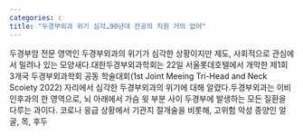 ```yaml
---
categories: c
title: "두경부외과 위기 심각…90년대 전공의 지원 거의 없어"
---
```

두경부암 전문 영역인 두경부외과의 위기가 심각한 상황이지만 제도, 사회적으로 관심에서 밀려나 있는 모양새다.대한두경부외과학회는 22일 서울롯데호텔에서 개막한 제1회 3개국 두경부외과학회 공동 학술대회(1st Joint Meeing Tri-Head and Neck Scoiety 2022) 자리에서 심각한 두경부외과의 위기에 대해 알렸다.두경부외과는 이비인후과의 한 영역으로, 뇌 아래에서 가슴 윗 부분 사이 두경부에 발생하는 모든 질환을 다루는 과이다. 코로나 응급 상황에서 기관지 절개술을 비롯해, 고위험 악성 종양인 얼굴, 목, 후두